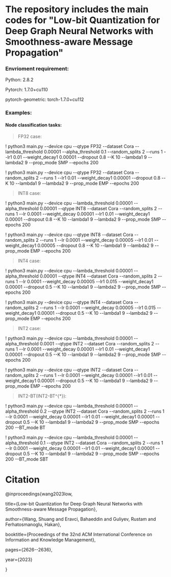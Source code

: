 # The repository includes the main codes for "Low-bit Quantization for Deep Graph Neural Networks with Smoothness-aware Message Propagation"

### Envrioment requirement:

Python: 2.8.2

Pytorch: 1.7.0+cu110

pytorch-geometric: torch-1.7.0+cu112


### Examples:
 
#### Node classification tasks:
>FP32 case:

! python3 main.py --device cpu --qtype FP32  --dataset Cora --lambda_threshold 0.00001 --alpha_threshold 0.1 --random_splits 2 --runs 1 --lr1 0.01 --weight_decay1 0.00001 --dropout 0.8 --K 10 --lambda1 9 --lambda2 9  --prop_mode SMP --epochs 200 

! python3 main.py --device cpu --qtype FP32  --dataset Cora --random_splits 2 --runs 1 --lr1 0.01 --weight_decay1 0.00001 --dropout 0.8 --K 10 --lambda1 9 --lambda2 9  --prop_mode EMP --epochs 200 

>INT8 case:

! python3 main.py --device cpu --lambda_threshold 0.00001 --alpha_threshold 0.00001 --qtype INT8 --dataset Cora --random_splits 2 --runs 1 --lr 0.0001 --weight_decay 0.00001 --lr1 0.01 --weight_decay1 0.00001 --dropout 0.8 --K 10 --lambda1 9 --lambda2 9  --prop_mode SMP --epochs 200 

! python3 main.py --device cpu --qtype INT8 --dataset Cora --random_splits 2 --runs 1 --lr 0.0001 --weight_decay 0.00005 --lr1 0.01 --weight_decay1 0.00005 --dropout 0.8 --K 10 --lambda1 9 --lambda2 9  --prop_mode EMP --epochs 200 

>INT4 case:

! python3 main.py --device cpu --lambda_threshold 0.00001 --alpha_threshold 0.00001 --qtype INT4  --dataset Cora --random_splits 2 --runs 1 --lr 0.0001 --weight_decay 0.00005 --lr1 0.015 --weight_decay1 0.00001 --dropout 0.5 --K 10 --lambda1 9 --lambda2 9  --prop_mode SMP --epochs 200

! python3 main.py --device cpu --qtype INT4 --dataset Cora --random_splits 2 --runs 1 --lr 0.0001 --weight_decay 0.00005 --lr1 0.015 --weight_decay1 0.00001 --dropout 0.5 --K 10 --lambda1 9 --lambda2 9  --prop_mode EMP --epochs 200

>INT2 case:

! python3 main.py --device cpu --lambda_threshold 0.00001 --alpha_threshold 0.0001 --qtype INT2 --dataset Cora --random_splits 2 --runs 1 --lr 0.0001 --weight_decay 0.00001 --lr1 0.01 --weight_decay1 0.00001 --dropout 0.5 --K 10 --lambda1 9 --lambda2 9  --prop_mode SMP --epochs 200 

! python3 main.py --device cpu --qtype INT2 --dataset Cora --random_splits 2 --runs 1 --lr 0.0001 --weight_decay 0.00001 --lr1 0.01 --weight_decay1 0.00001 --dropout 0.5 --K 10 --lambda1 9 --lambda2 9  --prop_mode EMP --epochs 200 


>INT2-BT(INT2-BT^{*}):

! python3 main.py --device cpu --lambda_threshold 0.00001 --alpha_threshold 0.2 --qtype INT2 --dataset Cora --random_splits 2 --runs 1 --lr 0.0001 --weight_decay 0.00001 --lr1 0.01 --weight_decay1 0.00001 --dropout 0.5 --K 10 --lambda1 9 --lambda2 9  --prop_mode SMP --epochs 200 --BT_mode BT

! python3 main.py --device cpu --lambda_threshold 0.00001 --alpha_threshold 0.1 --qtype INT2 --dataset Cora --random_splits 2 --runs 1 --lr 0.0001 --weight_decay 0.00001 --lr1 0.01 --weight_decay1 0.00001 --dropout 0.5 --K 10 --lambda1 9 --lambda2 9  --prop_mode SMP --epochs 200  --BT_mode SBT

# Citation
@inproceedings{wang2023low,

  title={Low-bit Quantization for Deep Graph Neural Networks with Smoothness-aware Message Propagation},
  
  author={Wang, Shuang and Eravci, Bahaeddin and Guliyev, Rustam and Ferhatosmanoglu, Hakan},
  
  booktitle={Proceedings of the 32nd ACM International Conference on Information and Knowledge Management},
  
  pages={2626--2636},
  
  year={2023}
  
}

